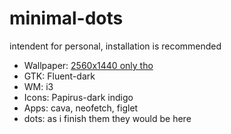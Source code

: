 # minimal-dots
intendent for personal, installation is recommended
* Wallpaper: [2560x1440 only tho](https://images.hdqwalls.com/wallpapers/mount-fuji-monochrome-7m.jpg)
* GTK: Fluent-dark
* WM: i3
* Icons: Papirus-dark indigo
* Apps: cava, neofetch, figlet
* dots: as i finish them they would be here
